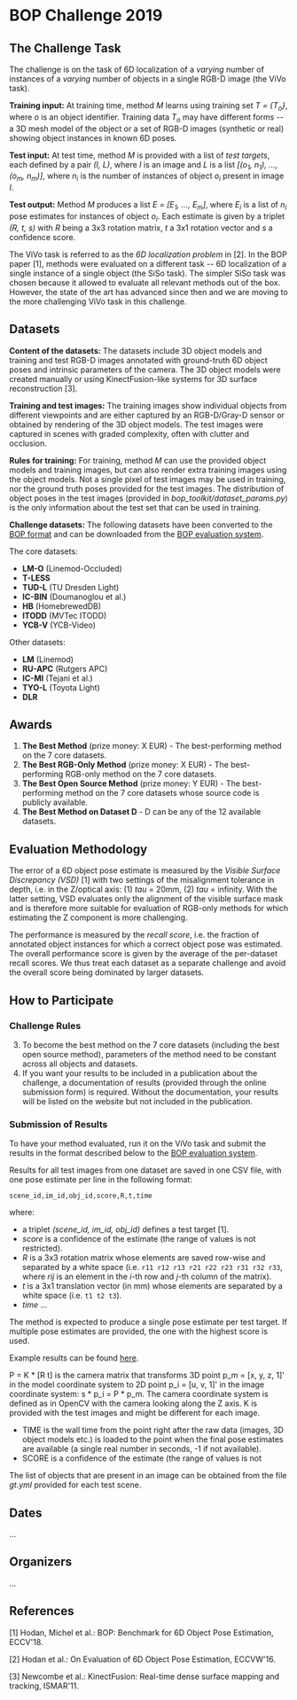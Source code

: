 # BOP Challenge 2019

## The Challenge Task

The challenge is on the task of 6D localization of a *varying* number of
instances of a *varying* number of objects in a single RGB-D image (the ViVo
task).

**Training input:** At training time, method *M* learns using training set
*T = {T<sub>o</sub>}*, where *o* is an object identifier. Training data
*T<sub>o</sub>* may have different forms -- a 3D mesh model of the object or a
set of RGB-D images (synthetic or real) showing object instances in known 6D
poses.

**Test input:** At test time, method *M* is provided with a list of *test
targets*, each defined by a pair *(I, L)*, where *I* is an image and *L* is a
list *[(o<sub>1</sub>, n<sub>1</sub>), ..., (o<sub>m</sub>, n<sub>m</sub>)]*,
where *n<sub>i</sub>* is the number of instances of object
*o<sub>i</sub>* present in image *I*.

**Test output:** Method *M* produces a list
*E = [E<sub>1</sub>, ..., E<sub>m</sub>]*, where *E<sub>i</sub>* is a list of
*n<sub>i</sub>* pose estimates for instances of object *o<sub>i</sub>*. Each
estimate is given by a triplet *(R, t, s)* with *R* being a 3x3 rotation matrix,
*t* a 3x1 rotation vector and *s* a confidence score.

The ViVo task is referred to as the *6D localization problem* in [2]. In the BOP
paper [1], methods were evaluated on a different task -- 6D localization of a
single instance of a single object (the SiSo task). The simpler SiSo task was
chosen because it allowed to evaluate all relevant methods out of the box.
However, the state of the art has advanced since then and we are moving to the
more challenging ViVo task in this challenge.

## Datasets

**Content of the datasets:** The datasets include 3D object models and training
and test RGB-D images annotated with ground-truth 6D object poses and intrinsic
parameters of the camera. The 3D object models were created manually or using
KinectFusion-like systems for 3D surface reconstruction [3].

**Training and test images:** The training images show individual objects from
different viewpoints and are either captured by an RGB-D/Gray-D sensor or
obtained by rendering of the 3D object models. The test images were captured in
scenes with graded complexity, often with clutter and occlusion.

**Rules for training:** For training, method *M* can use the provided object
models and training images, but can also render extra training images using the
object models. Not a single pixel of test images may be used in training, nor
the ground truth poses provided for the test images. The distribution of object
poses in the test images (provided in *bop_toolkit/dataset_params.py*) is the
only information about the test set that can be used in training.

**Challenge datasets:** The following datasets have been converted to the
[BOP format](https://github.com/thodan/bop_toolkit/blob/master/docs/bop_datasets_format.md)
and can be downloaded from the
[BOP evaluation system](http://bop.felk.cvut.cz/datasets/).

The core datasets:

* **LM-O** (Linemod-Occluded)
* **T-LESS**
* **TUD-L** (TU Dresden Light)
* **IC-BIN** (Doumanoglou et al.)
* **HB** (HomebrewedDB)
* **ITODD** (MVTec ITODD)
* **YCB-V** (YCB-Video)

Other datasets:

* **LM** (Linemod)
* **RU-APC** (Rutgers APC)
* **IC-MI** (Tejani et al.)
* **TYO-L** (Toyota Light)
* **DLR**

## Awards

1. **The Best Method** (prize money: X EUR) - The best-performing method on
the 7 core datasets.
2. **The Best RGB-Only Method** (prize money: X EUR) - The best-performing
RGB-only method on the 7 core datasets.
3. **The Best Open Source Method** (prize money: Y EUR) - The best-performing
method on the 7 core datasets whose source code is publicly available.
4. **The Best Method on Dataset D** - D can be any of the 12 available datasets.

## Evaluation Methodology

The error of a 6D object pose estimate is measured by the *Visible Surface
Discrepancy (VSD)* [1] with two settings of the misalignment tolerance in depth,
i.e. in the Z/optical axis: (1) *tau* = 20mm, (2) *tau* = infinity. With the
latter setting, VSD evaluates only the alignment of the visible surface mask and
is therefore more suitable for evaluation of RGB-only methods for which
estimating the Z component is more challenging.

The performance is measured by the *recall score*, i.e. the fraction of
annotated object instances for which a correct object pose was estimated. The
overall performance score is given by the average of the per-dataset recall
scores. We thus treat each dataset as a separate challenge and avoid the overall
score being dominated by larger datasets.

## How to Participate

### Challenge Rules

3. To become the best method on the 7 core datasets (including the best open
source method), parameters of the method need to be constant across all objects
and datasets.
4. If you want your results to be included in a publication about the challenge,
a documentation of results (provided through the online submission form) is
required. Without the documentation, your results will be listed on the website
but not included in the publication.

### Submission of Results

To have your method evaluated, run it on the ViVo task and submit the results in
the format described below to the
[BOP evaluation system](http://bop.felk.cvut.cz).

Results for all test images from one dataset are saved in one CSV file, with one
pose estimate per line in the following format:

```
scene_id,im_id,obj_id,score,R,t,time
```

where:
* a triplet *(scene_id, im_id, obj_id)* defines a test target [1].
* *score* is a confidence of the estimate (the range of values is not
restricted).
* *R* is a 3x3 rotation matrix whose elements are saved row-wise and separated
by a white space (i.e. ```r11 r12 r13 r21 r22 r23 r31 r32 r33```, where *rij* is
an element in the *i*-th row and *j*-th column of the matrix).
* *t* is a 3x1 translation vector (in mm) whose elements are separated by a
white space (i.e. ```t1 t2 t3```).
* *time* ...

The method is expected to produce a single pose estimate per test target.
If multiple pose estimates are provided, the one with the highest score is used.

Example results can be found
[here](http://ptak.felk.cvut.cz/6DB/public/bop_sample_results).

P = K * [R t] is the camera matrix that transforms 3D point p\_m = [x, y, z, 1]'
in the model coordinate system to 2D point p\_i = [u, v, 1]' in the image
coordinate system: s * p\_i = P * p\_m. The camera coordinate system is defined
as in OpenCV with the camera looking along the Z axis. K is provided with the
test images and might be different for each image.

* TIME is the wall time from the point right after the raw data (images, 3D
object models etc.) is loaded to the point when the final pose estimates are
available (a single real number in seconds, -1 if not available).
* SCORE is a confidence of the estimate (the range of values is not

The list of objects that are present in an image can be obtained from the file
*gt.yml* provided for each test scene.

## Dates

...

## Organizers

...

## References

[1] Hodan, Michel et al.: BOP: Benchmark for 6D Object Pose Estimation, ECCV'18.

[2] Hodan et al.: On Evaluation of 6D Object Pose Estimation, ECCVW'16.

[3] Newcombe et al.: KinectFusion: Real-time dense surface mapping and tracking,
    ISMAR'11.